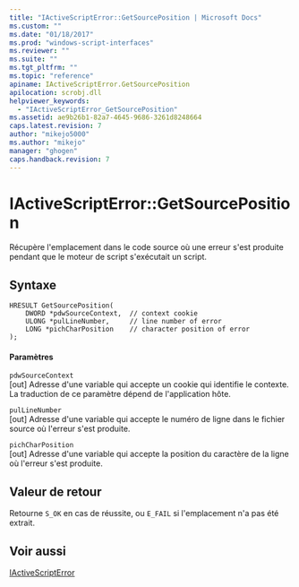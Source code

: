 ```yaml
---
title: "IActiveScriptError::GetSourcePosition | Microsoft Docs"
ms.custom: ""
ms.date: "01/18/2017"
ms.prod: "windows-script-interfaces"
ms.reviewer: ""
ms.suite: ""
ms.tgt_pltfrm: ""
ms.topic: "reference"
apiname: IActiveScriptError.GetSourcePosition
apilocation: scrobj.dll
helpviewer_keywords: 
  - "IActiveScriptError_GetSourcePosition"
ms.assetid: ae9b26b1-82a7-4645-9686-3261d8248664
caps.latest.revision: 7
author: "mikejo5000"
ms.author: "mikejo"
manager: "ghogen"
caps.handback.revision: 7
---
```

# IActiveScriptError::GetSourcePosition
Récupère l'emplacement dans le code source où une erreur s'est produite pendant que le moteur de script s'exécutait un script.  
  
## Syntaxe  
  
```  
HRESULT GetSourcePosition(  
    DWORD *pdwSourceContext,  // context cookie  
    ULONG *pulLineNumber,     // line number of error  
    LONG *pichCharPosition    // character position of error  
);  
```  
  
#### Paramètres  
 `pdwSourceContext`  
 \[out\]  Adresse d'une variable qui accepte un cookie qui identifie le contexte.  La traduction de ce paramètre dépend de l'application hôte.  
  
 `pulLineNumber`  
 \[out\]  Adresse d'une variable qui accepte le numéro de ligne dans le fichier source où l'erreur s'est produite.  
  
 `pichCharPosition`  
 \[out\]  Adresse d'une variable qui accepte la position du caractère de la ligne où l'erreur s'est produite.  
  
## Valeur de retour  
 Retourne `S_OK` en cas de réussite, ou `E_FAIL` si l'emplacement n'a pas été extrait.  
  
## Voir aussi  
 [IActiveScriptError](../../winscript/reference/iactivescripterror.md)